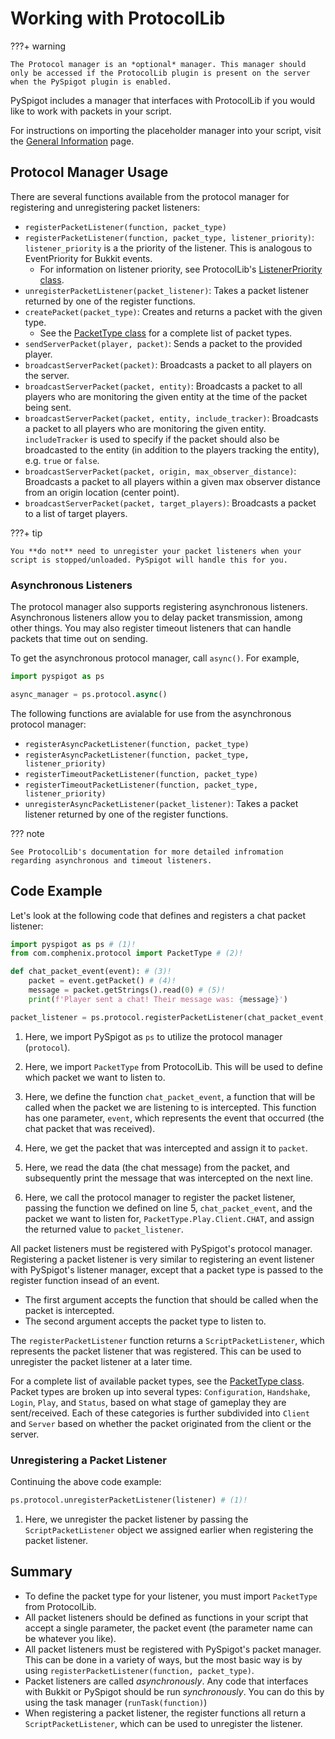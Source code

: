 # Working with ProtocolLib

???+ warning

    The Protocol manager is an *optional* manager. This manager should only be accessed if the ProtocolLib plugin is present on the server when the PySpigot plugin is enabled.

PySpigot includes a manager that interfaces with ProtocolLib if you would like to work with packets in your script.

For instructions on importing the placeholder manager into your script, visit the [General Information](usage.md) page.

## Protocol Manager Usage

There are several functions available from the protocol manager for registering and unregistering packet listeners:

- `registerPacketListener(function, packet_type)`
- `registerPacketListener(function, packet_type, listener_priority)`: `listener_priority` is a the priority of the listener. This is analogous to EventPriority for Bukkit events.
    - For information on listener priority, see ProtocolLib's [ListenerPriority class](https://ci.dmulloy2.net/job/ProtocolLib/javadoc/com/comphenix/protocol/events/ListenerPriority.html).
- `unregisterPacketListener(packet_listener)`: Takes a packet listener returned by one of the register functions.
- `createPacket(packet_type)`: Creates and returns a packet with the given type.
    - See the [PacketType class](https://ci.dmulloy2.net/job/ProtocolLib/javadoc/com/comphenix/protocol/PacketType.html) for a complete list of packet types.
- `sendServerPacket(player, packet)`: Sends a packet to the provided player.
- `broadcastServerPacket(packet)`: Broadcasts a packet to all players on the server.
- `broadcastServerPacket(packet, entity)`: Broadcasts a packet to all players who are monitoring the given entity at the time of the packet being sent.
- `broadcastServerPacket(packet, entity, include_tracker)`: Broadcasts a packet to all players who are monitoring the given entity. `includeTracker` is used to specify if the packet should also be broadcasted to the entity (in addition to the players tracking the entity), e.g. `true` or `false`.
- `broadcastServerPacket(packet, origin, max_observer_distance)`: Broadcasts a packet to all players within a given max observer distance from an origin location (center point).
- `broadcastServerPacket(packet, target_players)`: Broadcasts a packet to a list of target players.

???+ tip

    You **do not** need to unregister your packet listeners when your script is stopped/unloaded. PySpigot will handle this for you.

### Asynchronous Listeners

The protocol manager also supports registering asynchronous listeners. Asynchronous listeners allow you to delay packet transmission, among other things. You may also register timeout listeners that can handle packets that time out on sending.

To get the asynchronous protocol manager, call `async()`. For example,

``` py linenums="1"
import pyspigot as ps

async_manager = ps.protocol.async()
```

The following functions are avialable for use from the asynchronous protocol manager:

- `registerAsyncPacketListener(function, packet_type)`
- `registerAsyncPacketListener(function, packet_type, listener_priority)`
- `registerTimeoutPacketListener(function, packet_type)`
- `registerTimeoutPacketListener(function, packet_type, listener_priority)`
- `unregisterAsyncPacketListener(packet_listener)`: Takes a packet listener returned by one of the register functions.

??? note

    See ProtocolLib's documentation for more detailed infromation regarding asynchronous and timeout listeners.

## Code Example

Let's look at the following code that defines and registers a chat packet listener:

``` py linenums="1"
import pyspigot as ps # (1)!
from com.comphenix.protocol import PacketType # (2)!

def chat_packet_event(event): # (3)!
    packet = event.getPacket() # (4)!
    message = packet.getStrings().read(0) # (5)!
    print(f'Player sent a chat! Their message was: {message}')

packet_listener = ps.protocol.registerPacketListener(chat_packet_event, PacketType.Play.Client.CHAT) # (6)!
```

1. Here, we import PySpigot as `ps` to utilize the protocol manager (`protocol`).

2. Here, we import `PacketType` from ProtocolLib. This will be used to define which packet we want to listen to.

3. Here, we define the function `chat_packet_event`, a function that will be called when the packet we are listening to is intercepted. This function has one parameter, `event`, which represents the event that occurred (the chat packet that was received).

4. Here, we get the packet that was intercepted and assign it to `packet`.

5. Here, we read the data (the chat message) from the packet, and subsequently print the message that was intercepted on the next line.

6. Here, we call the protocol manager to register the packet listener, passing the function we defined on line 5, `chat_packet_event`, and the packet we want to listen for, `PacketType.Play.Client.CHAT`, and assign the returned value to `packet_listener`.

All packet listeners must be registered with PySpigot's protocol manager. Registering a packet listener is very similar to registering an event listener with PySpigot's listener manager, except that a packet type is passed to the register function insead of an event.

- The first argument accepts the function that should be called when the packet is intercepted.
- The second argument accepts the packet type to listen to.

The `registerPacketListener` function returns a `ScriptPacketListener`, which represents the packet listener that was registered. This can be used to unregister the packet listener at a later time.

For a complete list of available packet types, see the [PacketType class](https://ci.dmulloy2.net/job/ProtocolLib/javadoc/com/comphenix/protocol/PacketType.html). Packet types are broken up into several types: `Configuration`, `Handshake`, `Login`, `Play`, and `Status`, based on what stage of gameplay they are sent/received. Each of these categories is further subdivided into `Client` and `Server` based on whether the packet originated from the client or the server.

### Unregistering a Packet Listener

Continuing the above code example:

``` py linenums="1"
ps.protocol.unregisterPacketListener(listener) # (1)!
```

1. Here, we unregister the packet listener by passing the `ScriptPacketListener` object we assigned earlier when registering the packet listener.

## Summary

- To define the packet type for your listener, you must import `PacketType` from ProtocolLib.
- All packet listeners should be defined as functions in your script that accept a single parameter, the packet event (the parameter name can be whatever you like).
- All packet listeners must be registered with PySpigot's packet manager. This can be done in a variety of ways, but the most basic way is by using `registerPacketListener(function, packet_type)`.
- Packet listeners are called *asynchronously*. Any code that interfaces with Bukkit or PySpigot should be run *synchronously*. You can do this by using the task manager (`runTask(function)`)
- When registering a packet listener, the register functions all return a `ScriptPacketListener`, which can be used to unregister the listener.